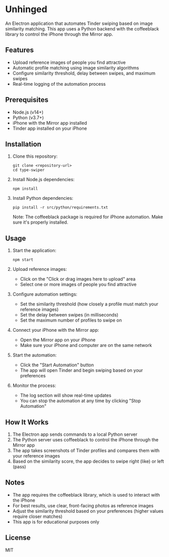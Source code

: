 # Unhinged

An Electron application that automates Tinder swiping based on image similarity matching. This app uses a Python backend with the coffeeblack library to control the iPhone through the Mirror app.

## Features

- Upload reference images of people you find attractive
- Automatic profile matching using image similarity algorithms
- Configure similarity threshold, delay between swipes, and maximum swipes
- Real-time logging of the automation process

## Prerequisites

- Node.js (v14+)
- Python (v3.7+)
- iPhone with the Mirror app installed
- Tinder app installed on your iPhone

## Installation

1. Clone this repository:
   ```
   git clone <repository-url>
   cd type-swiper
   ```

2. Install Node.js dependencies:
   ```
   npm install
   ```

3. Install Python dependencies:
   ```
   pip install -r src/python/requirements.txt
   ```

   Note: The coffeeblack package is required for iPhone automation. Make sure it's properly installed.

## Usage

1. Start the application:
   ```
   npm start
   ```

2. Upload reference images:
   - Click on the "Click or drag images here to upload" area
   - Select one or more images of people you find attractive

3. Configure automation settings:
   - Set the similarity threshold (how closely a profile must match your reference images)
   - Set the delay between swipes (in milliseconds)
   - Set the maximum number of profiles to swipe on

4. Connect your iPhone with the Mirror app:
   - Open the Mirror app on your iPhone
   - Make sure your iPhone and computer are on the same network

5. Start the automation:
   - Click the "Start Automation" button
   - The app will open Tinder and begin swiping based on your preferences

6. Monitor the process:
   - The log section will show real-time updates
   - You can stop the automation at any time by clicking "Stop Automation"

## How It Works

1. The Electron app sends commands to a local Python server
2. The Python server uses coffeeblack to control the iPhone through the Mirror app
3. The app takes screenshots of Tinder profiles and compares them with your reference images
4. Based on the similarity score, the app decides to swipe right (like) or left (pass)

## Notes

- The app requires the coffeeblack library, which is used to interact with the iPhone
- For best results, use clear, front-facing photos as reference images
- Adjust the similarity threshold based on your preferences (higher values require closer matches)
- This app is for educational purposes only

## License

MIT 